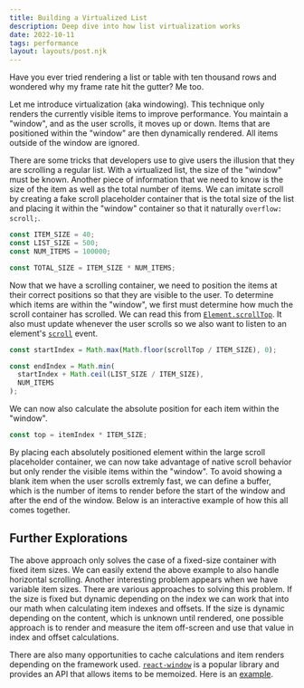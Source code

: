 ```yaml
---
title: Building a Virtualized List
description: Deep dive into how list virtualization works
date: 2022-10-11
tags: performance
layout: layouts/post.njk
---
```


Have you ever tried rendering a list or table with ten thousand rows and wondered why my frame rate hit the gutter? Me too.

Let me introduce virtualization (aka windowing). This technique only renders the currently visible items to improve performance. You maintain a "window", and as the user scrolls, it moves up or down. Items that are positioned within the "window" are then dynamically rendered. All items outside of the window are ignored.

There are some tricks that developers use to give users the illusion that they are scrolling a regular list. With a virtualized list, the size of the "window" must be known. Another piece of information that we need to know is the size of the item as well as the total number of items. We can imitate scroll by creating a fake scroll placeholder container that is the total size of the list and placing it within the "window" container so that it naturally `overflow: scroll;`.

```js
const ITEM_SIZE = 40;
const LIST_SIZE = 500;
const NUM_ITEMS = 100000;

const TOTAL_SIZE = ITEM_SIZE * NUM_ITEMS;
```

Now that we have a scrolling container, we need to position the items at their correct positions so that they are visible to the user. To determine which items are within the "window", we first must determine how much the scroll container has scrolled. We can read this from [`Element.scrollTop`](https://developer.mozilla.org/en-US/docs/Web/API/Element/scrollTop). It also must update whenever the user scrolls so we also want to listen to an element's [`scroll`](https://developer.mozilla.org/en-US/docs/Web/API/Element/scroll_event) event.

```js
const startIndex = Math.max(Math.floor(scrollTop / ITEM_SIZE), 0);

const endIndex = Math.min(
  startIndex + Math.ceil(LIST_SIZE / ITEM_SIZE),
  NUM_ITEMS
);
```

We can now also calculate the absolute position for each item within the "window".

```js
const top = itemIndex * ITEM_SIZE;
```

By placing each absolutely positioned element within the large scroll placeholder container, we can now take advantage of native scroll behavior but only render the visible items within the "window". To avoid showing a blank item when the user scrolls extremly fast, we can define a buffer, which is the number of items to render before the start of the window and after the end of the window. Below is an interactive example of how this all comes together.

<is-land on:visible autoinit="preact" import="/lib/virtualized-list.js"></is-land>

## Further Explorations

The above approach only solves the case of a fixed-size container with fixed item sizes. We can easily extend the above example to also handle horizontal scrolling. Another interesting problem appears when we have variable item sizes. There are various approaches to solving this problem. If the size is fixed but dynamic depending on the index we can work that into our math when calculating item indexes and offsets. If the size is dynamic depending on the content, which is unknown until rendered, one possible approach is to render and measure the item off-screen and use that value in index and offset calculations.

There are also many opportunities to cache calculations and item renders depending on the framework used. [`react-window`](https://github.com/bvaughn/react-window) is a popular library and provides an API that allows items to be memoized. Here is an [example](https://react-window.vercel.app/#/examples/list/memoized-list-items).
